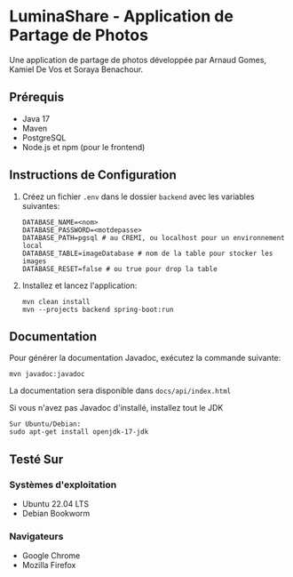# LuminaShare - Application de Partage de Photos

Une application de partage de photos développée par Arnaud Gomes, Kamiel De Vos et Soraya Benachour.

## Prérequis

- Java 17
- Maven
- PostgreSQL
- Node.js et npm (pour le frontend)

## Instructions de Configuration

1. Créez un fichier `.env` dans le dossier `backend` avec les variables suivantes:

   ```
   DATABASE_NAME=<nom>
   DATABASE_PASSWORD=<motdepasse>
   DATABASE_PATH=pgsql # au CREMI, ou localhost pour un environnement local
   DATABASE_TABLE=imageDatabase # nom de la table pour stocker les images
   DATABASE_RESET=false # ou true pour drop la table
   ```

2. Installez et lancez l'application:
   ```
   mvn clean install
   mvn --projects backend spring-boot:run
   ```

## Documentation

Pour générer la documentation Javadoc, exécutez la commande suivante:

```
mvn javadoc:javadoc
```

La documentation sera disponible dans `docs/api/index.html`

Si vous n'avez pas Javadoc d'installé, installez tout le JDK

```
Sur Ubuntu/Debian:
sudo apt-get install openjdk-17-jdk
```

## Testé Sur

### Systèmes d'exploitation

- Ubuntu 22.04 LTS
- Debian Bookworm

### Navigateurs

- Google Chrome
- Mozilla Firefox
